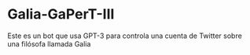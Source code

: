# Galia-GaPerT-III

Este es un bot que usa GPT-3 para controla una cuenta de Twitter sobre una filósofa llamada Galia
